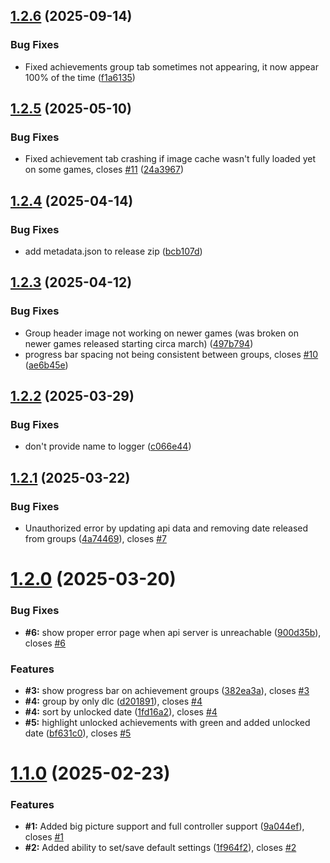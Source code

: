 ## [1.2.6](https://github.com/BossSloth/SteamHunter-plugin/compare/v1.2.5...v1.2.6) (2025-09-14)


### Bug Fixes

* Fixed achievements group tab sometimes not appearing, it now appear 100% of the time ([f1a6135](https://github.com/BossSloth/SteamHunter-plugin/commit/f1a61351223d8d74487ae55184bbaf9c9924d4e4))

## [1.2.5](https://github.com/BossSloth/SteamHunter-plugin/compare/v1.2.4...v1.2.5) (2025-05-10)


### Bug Fixes

* Fixed achievement tab crashing if image cache wasn't fully loaded yet on some games, closes [#11](https://github.com/BossSloth/SteamHunter-plugin/issues/11) ([24a3967](https://github.com/BossSloth/SteamHunter-plugin/commit/24a3967504e00da3a927d877c09797fb41f2703f))

## [1.2.4](https://github.com/BossSloth/SteamHunter-plugin/compare/v1.2.3...v1.2.4) (2025-04-14)


### Bug Fixes

* add metadata.json to release zip ([bcb107d](https://github.com/BossSloth/SteamHunter-plugin/commit/bcb107d3f86dfc90a8a9dd62776b6ca7944b5c0d))

## [1.2.3](https://github.com/BossSloth/SteamHunter-plugin/compare/v1.2.2...v1.2.3) (2025-04-12)


### Bug Fixes

* Group header image not working on newer games (was broken on newer games released starting circa march) ([497b794](https://github.com/BossSloth/SteamHunter-plugin/commit/497b794c37a971dd48e1269576091cd5522691dc))
* progress bar spacing not being consistent between groups, closes [#10](https://github.com/BossSloth/SteamHunter-plugin/issues/10) ([ae6b45e](https://github.com/BossSloth/SteamHunter-plugin/commit/ae6b45ef918b4806c56a2c7fdd4e5cd0f4d19765))

## [1.2.2](https://github.com/BossSloth/SteamHunter-plugin/compare/v1.2.1...v1.2.2) (2025-03-29)


### Bug Fixes

* don't provide name to logger ([c066e44](https://github.com/BossSloth/SteamHunter-plugin/commit/c066e449a47fe63e7c88dcb341f864b322bdb0b2))

## [1.2.1](https://github.com/BossSloth/SteamHunter-plugin/compare/v1.2.0...v1.2.1) (2025-03-22)


### Bug Fixes

* Unauthorized error by updating api data and removing date released from groups ([4a74469](https://github.com/BossSloth/SteamHunter-plugin/commit/4a74469cf781f46382d93d496b237eb9d47fb720)), closes [#7](https://github.com/BossSloth/SteamHunter-plugin/issues/7)

# [1.2.0](https://github.com/BossSloth/SteamHunter-plugin/compare/v1.1.0...v1.2.0) (2025-03-20)


### Bug Fixes

* **#6:** show proper error page when api server is unreachable ([900d35b](https://github.com/BossSloth/SteamHunter-plugin/commit/900d35b79049ee6653fb9f239ef375f162241ff9)), closes [#6](https://github.com/BossSloth/SteamHunter-plugin/issues/6)


### Features

* **#3:** show progress bar on achievement groups ([382ea3a](https://github.com/BossSloth/SteamHunter-plugin/commit/382ea3a3615350a8569501c1ba2f1d2a86f20c97)), closes [#3](https://github.com/BossSloth/SteamHunter-plugin/issues/3)
* **#4:** group by only dlc ([d201891](https://github.com/BossSloth/SteamHunter-plugin/commit/d201891b54626c37d7789aa4aec8ae92e9ff2f8f)), closes [#4](https://github.com/BossSloth/SteamHunter-plugin/issues/4)
* **#4:** sort by unlocked date ([1fd16a2](https://github.com/BossSloth/SteamHunter-plugin/commit/1fd16a264213156fa9ac26effbe28d7c623133d6)), closes [#4](https://github.com/BossSloth/SteamHunter-plugin/issues/4)
* **#5:** highlight unlocked achievements with green and added unlocked date ([bf631c0](https://github.com/BossSloth/SteamHunter-plugin/commit/bf631c0a353d283d1077e66057549978eec00217)), closes [#5](https://github.com/BossSloth/SteamHunter-plugin/issues/5)

# [1.1.0](https://github.com/tddebart/SteamHunter-plugin/compare/v1.0.0...v1.1.0) (2025-02-23)


### Features

* **#1:** Added big picture support and full controller support ([9a044ef](https://github.com/tddebart/SteamHunter-plugin/commit/9a044ef33f432db133f5d90bbe058d6043858d66)), closes [#1](https://github.com/tddebart/SteamHunter-plugin/issues/1)
* **#2:** Added ability to set/save default settings ([1f964f2](https://github.com/tddebart/SteamHunter-plugin/commit/1f964f282fe09acf68dc7fb61f8815957feeed8c)), closes [#2](https://github.com/tddebart/SteamHunter-plugin/issues/2)
